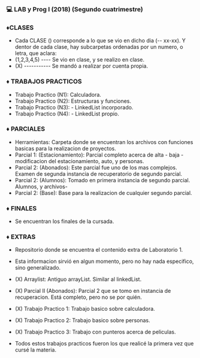 ### :computer: LAB y Prog I (2018) (Segundo cuatrimestre)



### :diamonds:CLASES
- Cada CLASE () corresponde a lo que se vio en dicho dia (-- xx-xx). Y dentor de cada clase, hay subcarpetas 
ordenadas por un numero, o letra, que aclara:
- (1,2,3,4,5) ---- Se vio en clase, y se realizo en clase. 
- (X) ----------- Se mandó a realizar por cuenta propia. 


### :diamonds: TRABAJOS PRACTICOS
- Trabajo Practico (N1): Calculadora. 
- Trabajo Practico (N2): Estructuras y funciones. 
- Trabajo Practico (N3): - LinkedList incorporado. 
- Trabajo Practico (N4): - LinkedList propio.


### :diamonds: PARCIALES
- Herramientas: Carpeta donde se encuentran los archivos con funciones basicas para la realizacion de proyectos. 
- Parcial 1: (Estacionamiento): Parcial completo acerca de alta - baja - modificacion del estacionamiento, auto, y personas.
- Parcial 2: (Abonados): Este parcial fue uno de los mas complejos. Examen de segunda instancia de recuperatorio de segundo parcial.
- Parcial 2: (Alumnos): Tomado en primera instancia de segundo parcial. Alumnos, y archivos-
- Parcial 2: (Base): Base para la realizacion de cualquier segundo parcial.


### :diamonds: FINALES
- Se encuentran los finales de la cursada.


### :diamonds: EXTRAS
- Repositorio donde se encuentra el contenido extra de Laboratorio 1. 
- Esta informacion sirvió en algun momento, pero no hay nada especifico, sino generalizado.

- (X) Arraylist: Antiguo arrayList. Similar al linkedList. 
- (X) Parcial II (Abonados): Parcial 2 que se tomo en instancia de recuperacion. Está completo, pero no se por quién.
- (X) Trabajo Practico 1: Trabajo basico sobre calculadora. 
- (X) Trabajo Practico 2: Trabajo basico sobre personas. 
- (X) Trabajo Practico 3: Trabajo con punteros acerca de peliculas.

- Todos estos trabajos practicos fueron los que realicé la primera vez que cursé la materia.
